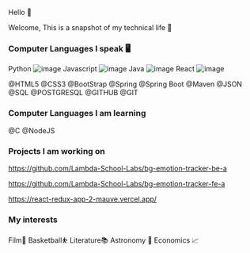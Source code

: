Hello 👋

Welcome, This is a snapshot of my technical life 📸

### Computer Languages I speak 🖥
Python ![image](https://user-images.githubusercontent.com/41015114/118898644-0b305e80-b8db-11eb-931f-99ee8a0b5415.png)
Javascript ![image](https://user-images.githubusercontent.com/41015114/118898606-f227ad80-b8da-11eb-9394-f699d6485018.png)
Java ![image](https://user-images.githubusercontent.com/41015114/118898573-e0460a80-b8da-11eb-9876-9cbcd74e77b0.png)
React ![image](https://user-images.githubusercontent.com/41015114/118898718-361ab280-b8db-11eb-9bfe-19e3bd8e342e.png)

@HTML5 @CSS3 @BootStrap @Spring  @Spring Boot @Maven @JSON @SQL @POSTGRESQL @GITHUB @GIT 

### Computer Languages I am learning
@C @NodeJS 

### Projects I am working on
https://github.com/Lambda-School-Labs/bg-emotion-tracker-be-a

https://github.com/Lambda-School-Labs/bg-emotion-tracker-fe-a

https://react-redux-app-2-mauve.vercel.app/

### My interests
Film📼
Basketball⛹️
Literature📚
Astronomy 🔭
Economics 📈


